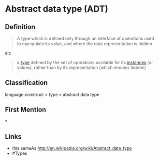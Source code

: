 # Abstract data type (ADT)

## Definition
> A type which is defined only through an interface of operations used to manipulate its value, and where the data representation is hidden.

alt:

> a [type](type.md) defined by the set of operations available for its [instances](instance.md) (or values), rather than by its representation (which remains hidden)

## Classification
language construct \> type \> abstract data type

## First Mention
?

## Links

* this sameAs http://en.wikipedia.org/wiki/Abstract_data_type
* #Types
